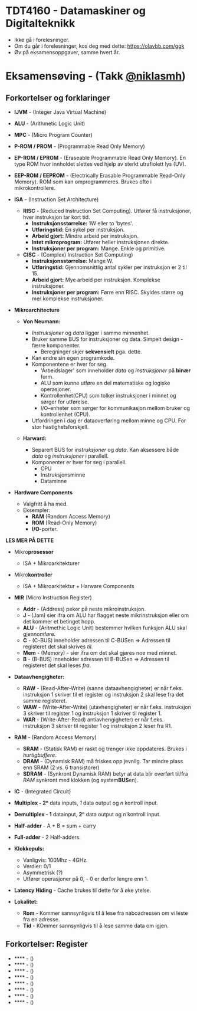 # TDT4160 - Datamaskiner og Digitalteknikk

- Ikke gå i forelesninger.
- Om du går i forelesninger, kos deg med dette: https://olavbb.com/ggk
- Øv på eksamensoppgaver, samme hvert år.


# Eksamensøving - (Takk [@niklasmh](https://github.com/niklasmh/ntnu/tree/master/TDT4160%20-%20Datamaskiner%20og%20Digitalteknikk/))

## Forkortelser og forklaringer

- **IJVM** - (Integer Java Virtual Machine)
- **ALU** - (Arithmetic Logic Unit)
- **MPC** - (Micro Program Counter)
- **P-ROM / PROM** - (Programmable Read Only Memory)
- **EP-ROM / EPROM** - (Eraseable Programmable Read Only Memory). En type ROM hvor innholdet slettes ved hjelp av sterkt utrafiolett lys (UV).
- **EEP-ROM / EEPROM** - (Electrically Erasable Programmable Read-Only Memory). ROM som kan omprogrammeres. Brukes ofte i mikrokontrollere.
- **ISA** - (Instruction Set Architecture)
  - **RISC** - (Reduced Instruction Set Computing). Utfører få instruksjoner, hver instruksjon tar kort tid.
    - **Instruksjonsstørrelse:** 1W eller to 'bytes'.
    - **Utføringstid:** Én sykel per instruksjon.
    - **Arbeid gjort:** Mindre arbeid per instruksjon.
    - **Intet mikroprogram:** Utfører heller instruksjonen direkte.
    - **Instruksjoner per program:** Mange. Enkle og primitive.
  - **CISC** - (Complex) Instruction Set Computing)
    - **Instruksjonsstørrelse:** Mange W.
    - **Utføringstid:** Gjennomsnittlig antal sykler per instruksjon er 2 til 15.
    - **Arbeid gjort:** Mye arbeid per instruksjon. Komplekse instruksjoner.
    - **Instruksjoner per program:** Førre enn RISC. Skyldes større og mer komplekse instruksjoner.
  
- **Mikroarchitecture**
  - **Von Neumann:**
    - *Instruksjoner* og *data* ligger i samme minnenhet.
    - Bruker samme BUS for instruksjoner og data. Simpelt design - færre komponenter. 
      - Beregninger skjer **sekvensielt** pga. dette.
    - Kan endre sin egen programkode.
    - Komponentene er hver for seg.
      - 'Arbeidslager' som inneholder *data* og *instruksjoner* på **binær** form.
      - ALU som kunne utføre en del matematiske og logiske operasjoner.
      - Kontrollenhet(CPU) som tolker instruksjoner i minnet og sørger for utførelse.
      - I/O-enheter som sørger for kommunikasjon mellom bruker og kontrollenhet (CPU).
    - Utfordringen i dag er dataoverføring mellom minne og CPU. For stor hastighetsforskjell.

  - **Harward:**
    - Separert BUS for *instruksjoner* og *data*. Kan aksessere både *data* og *instruksjoner* i parallell.
    - Komponenter er hver for seg i parallell.
      - CPU
      - Instruksjonsminne
      - Dataminne

- **Hardware Components**
  - Valgfritt å ha med.
  - Eksempler:
    - **RAM** (Random Access Memory)
    - **ROM** (Read-Only Memory)
    - **I/O**-porter.

**LES MER PÅ DETTE**
- Mikro**prosessor**
  - ISA + Mikroarkitekturer

- Mikro**kontroller**
  - ISA + Mikroarkitektur + Harware Components

- **MIR** (Micro Instruction Register)
  - **Addr** - (Address) peker på neste mikroinstruksjon.
  - **J** - (Jam) sier ifra om ALU har flagget neste mikrinstruksjon eller om det kommer et betinget hopp.
  - **ALU** - (Aritmethic Logic Unit) bestemmer hvilken funksjon ALU skal gjennomføre.
  - **C** - (C-BUS) inneholder adressen til C-BUSen => Adressen til registeret det skal skrives *til*.
  - **Mem** - (Memory) - sier ifra om det skal gjøres noe med minnet.
  - **B** - (B-BUS) inneholder adressen til B-BUSen => Adressen til registeret det skal leses *fra*.

- **Dataavhengigheter:**
  - **RAW** - (Read-After-Write) (sanne dataavhengigheter) er når f.eks. instruksjon 1 skriver til et register og instruksjon 2 skal lese fra det samme registeret.
  - **WAW** - (Write-After-Write) (utavhengigheter) er når f.eks. instruksjon 3 skriver til register 1 og instruksjon 1 skriver til register 1.
  - **WAR** - (Write-After-Read) antiavhengigheter) er når f.eks. instruksjon 3 skriver til register 1 og instruksjon 2 leser fra R1.

- **RAM** - (Random Access Memory)
  - **SRAM** - (Statisk RAM) er raskt og trenger ikke oppdateres. Brukes i *hurtigbuffere*.
  - **DRAM** - (Dynamisk RAM) må friskes opp jevnlig. Tar mindre plass enn SRAM (2 vs. 6 transistorer)
  - **SDRAM** - (Synkront Dynamisk RAM) betyr at data blir overført til/fra *RAM* synkront med klokken (og system**BUS**en).

- **IC** - (Integrated Circuit)
- **Multiplex - 2ⁿ** data inputs, *1* data output og *n* kontroll input.
- **Demultiplex - 1** datainput, **2ⁿ** data output og *n* kontroll input.
- **Half-adder** - A + B = sum + carry
- **Full-adder** - 2 Half-adders.
- **Klokkepuls:**
  - Vanligvis: 100Mhz - 4GHz.
  - Verdier: 0/1
  - Asymmetrisk (?)
  - Utfører operasjoner på 0, - 0 er derfor lengre enn 1.

- **Latency Hiding** - Cache brukes til dette for å øke ytelse. 

- **Lokalitet:**
  - **Rom** - Kommer sannsynligvis til å lese fra naboadressen om vi leste fra en adresse. 
  - **Tid** - KOmmer sannsynligvis til å lese samme data om igjen.

## Forkortelser: Register
- **** - ()
- **** - ()
- **** - ()
- **** - ()
- **** - ()
- **** - ()
- **** - ()
- **** - ()

